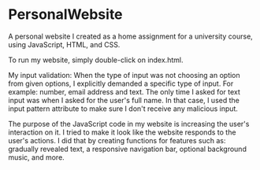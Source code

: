 # PersonalWebsite
A personal website I created as a home assignment for a university course, using JavaScript, HTML, and CSS. 

To run my website, simply double-click on index.html.

My input validation:
When the type of input was not choosing an option from given options,
I explicitly demanded a specific type of input. For example: number, email address and text.
The only time I asked for text input was when I asked for the user's full name.
In that case, I used the input pattern attribute to make sure I don't receive any malicious input.

The purpose of the JavaScript code in my website is increasing the user's interaction on it.
I tried to make it look like the website responds to the user's actions.
I did that by creating functions for features such as:
gradually revealed text, a responsive navigation bar, optional background music, and more.
